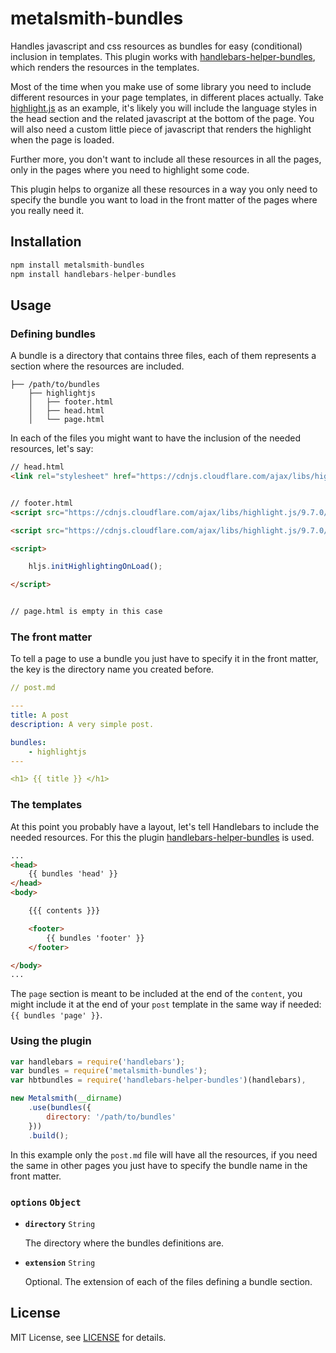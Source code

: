 # metalsmith-bundles

Handles javascript and css resources as bundles for easy (conditional) inclusion in templates.
This plugin works with [handlebars-helper-bundles], which renders the resources in the templates.

Most of the time when you make use of some library you need to include different resources in your page templates, in different places actually. Take [highlight.js](https://highlightjs.org/) as an example, it's likely you will include the language styles in the head section and the related javascript at the bottom of the page. You will also need a custom little piece of javascript that renders the highlight when the page is loaded.

Further more, you don't want to include all these resources in all the pages, only in the pages where you need to highlight some code.

This plugin helps to organize all these resources in a way you only need to specify the bundle you want to load in the front matter of the pages where you really need it.

## Installation

```javascript
npm install metalsmith-bundles
npm install handlebars-helper-bundles
```

## Usage

### Defining bundles

A bundle is a directory that contains three files, each of them represents a section where the resources are included.

```
├── /path/to/bundles
    ├── highlightjs
    │   ├── footer.html
    │   ├── head.html
    │   └── page.html
```

In each of the files you might want to have the inclusion of the needed resources, let's say:

```html
// head.html
<link rel="stylesheet" href="https://cdnjs.cloudflare.com/ajax/libs/highlight.js/9.7.0/styles/monokai-sublime.min.css" />


// footer.html
<script src="https://cdnjs.cloudflare.com/ajax/libs/highlight.js/9.7.0/highlight.min.js"></script>

<script src="https://cdnjs.cloudflare.com/ajax/libs/highlight.js/9.7.0/languages/javascript.min.js"></script>

<script>

    hljs.initHighlightingOnLoad();

</script>


// page.html is empty in this case
```

### The front matter

To tell a page to use a bundle you just have to specify it in the front matter, the key is the directory name you created before.

```yaml
// post.md

---
title: A post
description: A very simple post.

bundles:
    - highlightjs
---

<h1> {{ title }} </h1>
```

### The templates

At this point you probably have a layout, let's tell Handlebars to include the needed resources. For this the plugin [handlebars-helper-bundles] is used.

```html
...
<head>
    {{ bundles 'head' }}
</head>
<body>

    {{{ contents }}}

    <footer>
        {{ bundles 'footer' }}
    </footer>

</body>
...
```

The `page` section is meant to be included at the end of the `content`, you might include it at the end of your `post` template in the same way if needed: `{{ bundles 'page' }}`.

### Using the plugin

```javascript
var handlebars = require('handlebars');
var bundles = require('metalsmith-bundles');
var hbtbundles = require('handlebars-helper-bundles')(handlebars),

new Metalsmith(__dirname)
    .use(bundles({
        directory: '/path/to/bundles'
    }))
    .build();
```

In this example only the `post.md` file will have all the resources, if you need the same in other pages you just have to specify the bundle name in the front matter.

### **`options`** `Object`

- **`directory`** `String`

    The directory where the bundles definitions are.

- **`extension`** `String`

    Optional. The extension of each of the files defining a bundle section.

## License

MIT License, see [LICENSE](https://github.com/ahdiaz/metalsmith-bundles/blob/master/LICENSE.md) for details.


[handlebars-helper-bundles]: https://github.com/ahdiaz/handlebars-helper-bundles
